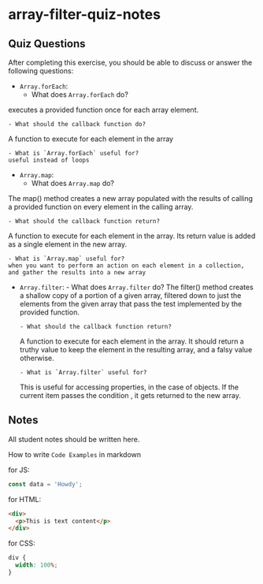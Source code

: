 # array-filter-quiz-notes

## Quiz Questions

After completing this exercise, you should be able to discuss or answer the following questions:

- `Array.forEach`:
  - What does `Array.forEach` do?

executes a provided function once for each array element.

    - What should the callback function do?

A function to execute for each element in the array

    - What is `Array.forEach` useful for?
    useful instead of loops

- `Array.map`:
  - What does `Array.map` do?

The map() method creates a new array populated with the results of calling a provided function on every element in the calling array.

    - What should the callback function return?

A function to execute for each element in the array. Its return value is added as a single element in the new array.

    - What is `Array.map` useful for?
    when you want to perform an action on each element in a collection, and gather the results into a new array

- `Array.filter`: - What does `Array.filter` do?
  The filter() method creates a shallow copy of a portion of a given array, filtered down to just the elements from the given array that pass the test implemented by the provided function.

      - What should the callback function return?

  A function to execute for each element in the array. It should return a truthy value to keep the element in the resulting array, and a falsy value otherwise.

      - What is `Array.filter` useful for?

  This is useful for accessing properties, in the case of objects. If the current item passes the condition , it gets returned to the new array.

## Notes

All student notes should be written here.

How to write `Code Examples` in markdown

for JS:

```javascript
const data = 'Howdy';
```

for HTML:

```html
<div>
  <p>This is text content</p>
</div>
```

for CSS:

```css
div {
  width: 100%;
}
```
